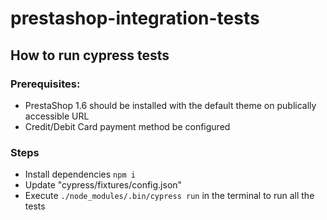 # prestashop-integration-tests

## How to run cypress tests

### Prerequisites: 

* PrestaShop 1.6 should be installed with the default theme on publically accessible URL
* Credit/Debit Card payment method be configured

### Steps 

* Install dependencies `npm i`
* Update "cypress/fixtures/config.json"
* Execute `./node_modules/.bin/cypress run` in the terminal to run all the tests